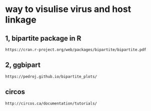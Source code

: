 # way to visulise virus and host linkage

## 1, bipartite package in R
```
https://cran.r-project.org/web/packages/bipartite/bipartite.pdf
```


## 2, ggbipart
```
https://pedroj.github.io/bipartite_plots/
```

## circos
```
http://circos.ca/documentation/tutorials/
```
